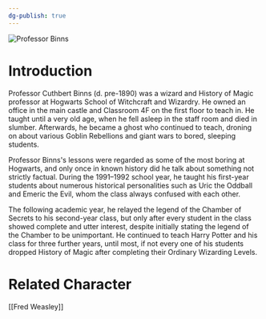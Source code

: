 ```yaml
---
dg-publish: true
---
```

![Professor Binns](http://rxbg5ysja.bkt.gdipper.com/Professor_Binns.png)
# Introduction
Professor Cuthbert Binns (d. pre-1890) was a wizard and History of Magic professor at Hogwarts School of Witchcraft and Wizardry. He owned an office in the main castle and Classroom 4F on the first floor to teach in. He taught until a very old age, when he fell asleep in the staff room and died in slumber. Afterwards, he became a ghost who continued to teach, droning on about various Goblin Rebellions and giant wars to bored, sleeping students.

Professor Binns's lessons were regarded as some of the most boring at Hogwarts, and only once in known history did he talk about something not strictly factual. During the 1991–1992 school year, he taught his first-year students about numerous historical personalities such as Uric the Oddball and Emeric the Evil, whom the class always confused with each other.

The following academic year, he relayed the legend of the Chamber of Secrets to his second-year class, but only after every student in the class showed complete and utter interest, despite initially stating the legend of the Chamber to be unimportant. He continued to teach Harry Potter and his class for three further years, until most, if not every one of his students dropped History of Magic after completing their Ordinary Wizarding Levels.

# Related Character
[[Fred Weasley]]
